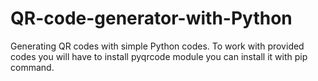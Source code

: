 # QR-code-generator-with-Python
Generating QR codes with simple Python codes.
To work with provided codes you will have to install pyqrcode module you can install it with pip command.





